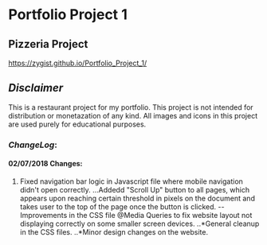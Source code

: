 # Portfolio Project 1
## Pizzeria Project
https://zygist.github.io/Portfolio_Project_1/
## _Disclaimer_
This is a restaurant project for my portfolio.
This project is not intended for distribution or monetazation of any kind.
All images and icons in this project are used purely for educational purposes.


### _ChangeLog_:
#### 02/07/2018 Changes:
1. Fixed navigation bar logic in Javascript file where mobile navigation didn't open correctly.
...Addedd "Scroll Up" button to all pages, which appears upon reaching certain threshold in pixels on the document and takes user to the top of the page once the button is clicked.
--Improvements in the CSS file @Media Queries to fix website layout not displaying correctly on some smaller screen devices.
..*General cleanup in the CSS files.
..*Minor design changes on the website.


